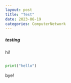 ```yaml
---
layout: post
title: "Test"
date: 2023-06-19
categories: ComputerNetwork
---
```


<!-- prettier-ignore-start -->
##### testing
hi!  

```python  

print("hello")  

```  

bye!  

<!-- prettier-ignore-end -->
